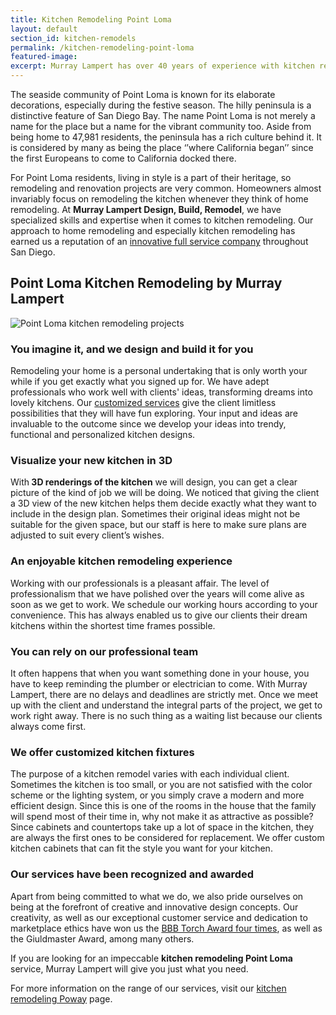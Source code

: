 ```yaml
---
title: Kitchen Remodeling Point Loma
layout: default
section_id: kitchen-remodels
permalink: /kitchen-remodeling-point-loma
featured-image:
excerpt: Murray Lampert has over 40 years of experience with kitchen remodeling in Point Loma, San Diego. Take your Point Loma kitchen remodel to the next level with us.
---
```


The seaside community of Point Loma is known for its elaborate decorations, especially during the festive season. The hilly peninsula is a distinctive feature of San Diego Bay. The name Point Loma is not merely a name for the place but a name for the vibrant community too. Aside from being home to 47,981 residents, the peninsula has a rich culture behind it. It is considered by many as being the place ‘’where California began’’ since the first Europeans to come to California docked there.

For Point Loma residents, living in style is a part of their heritage, so remodeling and renovation projects are very common. Homeowners almost invariably focus on remodeling the kitchen whenever they think of home remodeling. At <strong>Murray Lampert Design, Build, Remodel</strong>, we have specialized skills and expertise when it comes to kitchen remodeling. Our approach to home remodeling and especially kitchen remodeling has earned us a reputation of an <a href="http://murraylampert.com/about-murray-lampert-design-build-remodel/">innovative full service company</a> throughout San Diego.

## Point Loma Kitchen Remodeling by Murray Lampert

![Point Loma kitchen remodeling projects](/uploads/predergast-kitchen-remodel-after.jpg)

### You imagine it, and we design and build it for you

Remodeling your home is a personal undertaking that is only worth your while if you get exactly what you signed up for. We have adept professionals who work well with clients' ideas, transforming dreams into lovely kitchens. Our <a href="http://murraylampert.com/san-diego-home-design-services/">customized services</a> give the client limitless possibilities that they will have fun exploring. Your input and ideas are invaluable to the outcome since we develop your ideas into trendy, functional and personalized kitchen designs.

### Visualize your new kitchen in 3D

With<strong> 3D renderings of the kitchen</strong> we will design, you can get a clear picture of the kind of job we will be doing. We noticed that giving the client a 3D view of the new kitchen helps them decide exactly what they want to include in the design plan. Sometimes their original ideas might not be suitable for the given space, but our staff is here to make sure plans are adjusted to suit every client’s wishes.

### An enjoyable kitchen remodeling experience

Working with our professionals is a pleasant affair. The level of professionalism that we have polished over the years will come alive as soon as we get to work. We schedule our working hours according to your convenience. This has always enabled us to give our clients their dream kitchens within the shortest time frames possible.

### You can rely on our professional team

It often happens that when you want something done in your house, you have to keep reminding the plumber or electrician to come. With Murray Lampert, there are no delays and deadlines are strictly met. Once we meet up with the client and understand the integral parts of the project, we get to work right away. There is no such thing as a waiting list because our clients always come first.

### We offer customized kitchen fixtures

The purpose of a kitchen remodel varies with each individual client. Sometimes the kitchen is too small, or you are not satisfied with the color scheme or the lighting system, or you simply crave a modern and more efficient design. Since this is one of the rooms in the house that the family will spend most of their time in, why not make it as attractive as possible? Since cabinets and countertops take up a lot of space in the kitchen, they are always the first ones to be considered for replacement. We offer custom kitchen cabinets that can fit the style you want for your kitchen.

### Our services have been recognized and awarded

Apart from being committed to what we do, we also pride ourselves on being at the forefront of creative and innovative design concepts. Our creativity, as well as our exceptional customer service and dedication to marketplace ethics have won us the <a href="http://murraylampert.com/another-better-business-bureau-torch-award/">BBB Torch Award four times</a>, as well as the Giuldmaster Award, among many others.

If you are looking for an impeccable <strong>kitchen remodeling Point Loma</strong> service, Murray Lampert will give you just what you need.

For more information on the range of our services, visit our <a href="http://murraylampert.com/kitchen-remodeling-poway">kitchen remodeling Poway</a> page.
